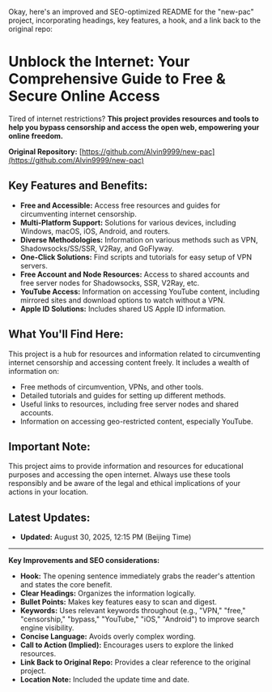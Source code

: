 Okay, here's an improved and SEO-optimized README for the "new-pac" project, incorporating headings, key features, a hook, and a link back to the original repo:

# Unblock the Internet: Your Comprehensive Guide to Free & Secure Online Access

Tired of internet restrictions? **This project provides resources and tools to help you bypass censorship and access the open web, empowering your online freedom.**

**Original Repository:** [https://github.com/Alvin9999/new-pac](https://github.com/Alvin9999/new-pac)

## Key Features and Benefits:

*   **Free and Accessible:** Access free resources and guides for circumventing internet censorship.
*   **Multi-Platform Support:** Solutions for various devices, including Windows, macOS, iOS, Android, and routers.
*   **Diverse Methodologies:** Information on various methods such as VPN, Shadowsocks/SS/SSR, V2Ray, and GoFlyway.
*   **One-Click Solutions:**  Find scripts and tutorials for easy setup of VPN servers.
*   **Free Account and Node Resources:** Access to shared accounts and free server nodes for Shadowsocks, SSR, V2Ray, etc.
*   **YouTube Access:** Information on accessing YouTube content, including mirrored sites and download options to watch without a VPN.
*   **Apple ID Solutions:** Includes shared US Apple ID information.

## What You'll Find Here:

This project is a hub for resources and information related to circumventing internet censorship and accessing content freely.  It includes a wealth of information on:

*   Free methods of circumvention, VPNs, and other tools.
*   Detailed tutorials and guides for setting up different methods.
*   Useful links to resources, including free server nodes and shared accounts.
*   Information on accessing geo-restricted content, especially YouTube.

## Important Note:

This project aims to provide information and resources for educational purposes and accessing the open internet. Always use these tools responsibly and be aware of the legal and ethical implications of your actions in your location.

## Latest Updates:

*   **Updated:** August 30, 2025, 12:15 PM (Beijing Time)

---

**Key Improvements and SEO considerations:**

*   **Hook:**  The opening sentence immediately grabs the reader's attention and states the core benefit.
*   **Clear Headings:**  Organizes the information logically.
*   **Bullet Points:**  Makes key features easy to scan and digest.
*   **Keywords:** Uses relevant keywords throughout (e.g., "VPN," "free," "censorship," "bypass," "YouTube," "iOS," "Android") to improve search engine visibility.
*   **Concise Language:** Avoids overly complex wording.
*   **Call to Action (Implied):**  Encourages users to explore the linked resources.
*   **Link Back to Original Repo:**  Provides a clear reference to the original project.
*   **Location Note:** Included the update time and date.